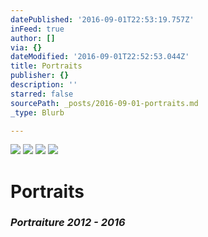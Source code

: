 ```yaml
---
datePublished: '2016-09-01T22:53:19.757Z'
inFeed: true
author: []
via: {}
dateModified: '2016-09-01T22:52:53.044Z'
title: Portraits
publisher: {}
description: ''
starred: false
sourcePath: _posts/2016-09-01-portraits.md
_type: Blurb

---
```

![](https://the-grid-user-content.s3-us-west-2.amazonaws.com/bb135b63-da81-4e9b-b7b1-b091cb846124.jpg)
![](https://the-grid-user-content.s3-us-west-2.amazonaws.com/46685c6b-f473-49fe-bd8e-6c6aba7db368.jpg)
![](https://the-grid-user-content.s3-us-west-2.amazonaws.com/2e2356cb-d42a-47cd-8c17-7ae80bda867b.jpg)
![](https://the-grid-user-content.s3-us-west-2.amazonaws.com/ee242e9a-0123-43bd-8ec6-05f2719ddcde.jpg)

# Portraits

### _Portraiture 2012 - 2016_